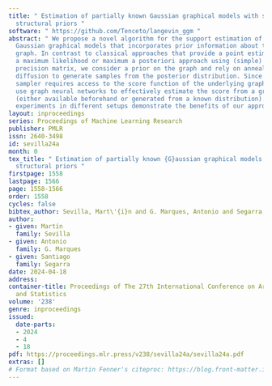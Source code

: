 ```yaml
---
title: " Estimation of partially known Gaussian graphical models with score-based
  structural priors "
software: " https://github.com/Tenceto/langevin_ggm "
abstract: " We propose a novel algorithm for the support estimation of partially known
  Gaussian graphical models that incorporates prior information about the underlying
  graph. In contrast to classical approaches that provide a point estimate based on
  a maximum likelihood or maximum a posteriori approach using (simple) priors on the
  precision matrix, we consider a prior on the graph and rely on annealed Langevin
  diffusion to generate samples from the posterior distribution. Since the Langevin
  sampler requires access to the score function of the underlying graph prior, we
  use graph neural networks to effectively estimate the score from a graph dataset
  (either available beforehand or generated from a known distribution). Numerical
  experiments in different setups demonstrate the benefits of our approach. "
layout: inproceedings
series: Proceedings of Machine Learning Research
publisher: PMLR
issn: 2640-3498
id: sevilla24a
month: 0
tex_title: " Estimation of partially known {G}aussian graphical models with score-based
  structural priors "
firstpage: 1558
lastpage: 1566
page: 1558-1566
order: 1558
cycles: false
bibtex_author: Sevilla, Mart\'{i}n and G. Marques, Antonio and Segarra, Santiago
author:
- given: Martín
  family: Sevilla
- given: Antonio
  family: G. Marques
- given: Santiago
  family: Segarra
date: 2024-04-18
address:
container-title: Proceedings of The 27th International Conference on Artificial Intelligence
  and Statistics
volume: '238'
genre: inproceedings
issued:
  date-parts:
  - 2024
  - 4
  - 18
pdf: https://proceedings.mlr.press/v238/sevilla24a/sevilla24a.pdf
extras: []
# Format based on Martin Fenner's citeproc: https://blog.front-matter.io/posts/citeproc-yaml-for-bibliographies/
---
```

